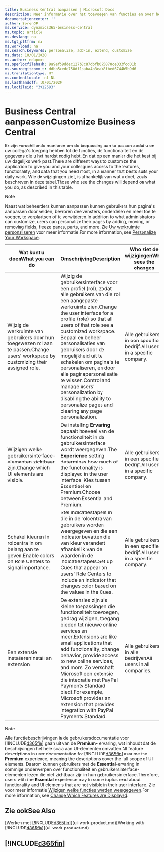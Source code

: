 ```yaml
---
title: Business Central aanpassen | Microsoft Docs
description: Meer informatie over het toevoegen van functies en over het aanpassen van Business Central
documentationcenter: ''
author: SorenGP
ms.service: dynamics365-business-central
ms.topic: article
ms.devlang: na
ms.tgt_pltfrm: na
ms.workload: na
ms.search.keywords: personalize, add-in, extend, customize
ms.date: 10/01/2020
ms.author: edupont
ms.openlocfilehash: 9a9ef59ddec127b8c87dbfb055870ce033fcd01b
ms.sourcegitcommit: ddbb5cede750df1baba4b3eab8fbed6744b5b9d6
ms.translationtype: HT
ms.contentlocale: nl-NL
ms.lasthandoff: 10/01/2020
ms.locfileid: "3912593"
---
```

# <a name="customize-business-central"></a><span data-ttu-id="ce48f-103">Business Central aanpassen</span><span class="sxs-lookup"><span data-stu-id="ce48f-103">Customize Business Central</span></span>
<span data-ttu-id="ce48f-104">Er zijn verschillende manieren om de toepassing aan te passen zodat u en uw collega's toegang hebben tot de functies, de functionaliteit en de gegevens die u het hardst nodig hebt. En dat op een manier die het best bij uw dagelijks werk past.</span><span class="sxs-lookup"><span data-stu-id="ce48f-104">There are different ways to customize the application to give you and your colleagues access to the features, functionality, and data that you need most, in a manner that bests suits your daily work.</span></span> <span data-ttu-id="ce48f-105">Wie de wijzigingen ziet, is afhankelijk van wat u doet, zoals beschreven in deze tabel.</span><span class="sxs-lookup"><span data-stu-id="ce48f-105">Those who see the changes will depend on what you do, as described in this table.</span></span>

> [!NOTE]
> <span data-ttu-id="ce48f-106">Naast wat beheerders kunnen aanpassen kunnen gebruikers hun pagina's aanpassen door velden, bevroren deelvensters, onderdelen en meer toe te voegen, te verplaatsen of te verwijderen.</span><span class="sxs-lookup"><span data-stu-id="ce48f-106">In addition to what administrators can customize, users can personalize their pages by adding, moving, or removing fields, freeze panes, parts, and more.</span></span> <span data-ttu-id="ce48f-107">Zie [Uw werkruimte personaliseren](ui-personalization-user.md) voor meer informatie.</span><span class="sxs-lookup"><span data-stu-id="ce48f-107">For more information, see [Personalize Your Workspace](ui-personalization-user.md).</span></span>

| <span data-ttu-id="ce48f-108">Wat kunt u doen</span><span class="sxs-lookup"><span data-stu-id="ce48f-108">What you can do</span></span>    |  <span data-ttu-id="ce48f-109">Omschrijving</span><span class="sxs-lookup"><span data-stu-id="ce48f-109">Description</span></span>  |  <span data-ttu-id="ce48f-110">Who ziet de wijzigingen</span><span class="sxs-lookup"><span data-stu-id="ce48f-110">Who sees the changes</span></span>  |  <span data-ttu-id="ce48f-111">Meer informatie</span><span class="sxs-lookup"><span data-stu-id="ce48f-111">More information</span></span>  |
|-----|---------------|---------|-------|
|<span data-ttu-id="ce48f-112">Wijzig de werkruimte van gebruikers door hun toegewezen rol aan te passen.</span><span class="sxs-lookup"><span data-stu-id="ce48f-112">Change users' workspace by customizing their assigned role.</span></span>|<span data-ttu-id="ce48f-113">Wijzig de gebruikersinterface voor een profiel (rol), zodat alle gebruikers van die rol een aangepaste werkruimte zien.</span><span class="sxs-lookup"><span data-stu-id="ce48f-113">Change the user interface for a profile (role) so that all users of that role see a customized workspace.</span></span> <span data-ttu-id="ce48f-114">Bepaal en beheer personalisaties van gebruikers door de mogelijkheid uit te schakelen om pagina's te personaliseren, en door alle paginapersonalisatie te wissen.</span><span class="sxs-lookup"><span data-stu-id="ce48f-114">Control and manage users' personalization by disabling the ability to personalize pages and clearing any page personalization.</span></span>|<span data-ttu-id="ce48f-115">Alle gebruikers in een specifiek bedrijf.</span><span class="sxs-lookup"><span data-stu-id="ce48f-115">All users in a specific company.</span></span>|[<span data-ttu-id="ce48f-116">Pagina's aanpassen voor profielen</span><span class="sxs-lookup"><span data-stu-id="ce48f-116">Customize Pages for Profiles</span></span>](ui-personalization-manage.md)|
|<span data-ttu-id="ce48f-117">Wijzigen welke gebruikersinterface-elementen zichtbaar zijn.</span><span class="sxs-lookup"><span data-stu-id="ce48f-117">Change which UI elements are visible.</span></span>|<span data-ttu-id="ce48f-118">De instelling **Ervaring** bepaalt hoeveel van de functionaliteit in de gebruikersinterface wordt weergegeven.</span><span class="sxs-lookup"><span data-stu-id="ce48f-118">The **Experience** setting determines how much of the functionality is displayed in the user interface.</span></span> <span data-ttu-id="ce48f-119">Kies tussen Essentieel en Premium.</span><span class="sxs-lookup"><span data-stu-id="ce48f-119">Choose between Essential and Premium.</span></span>|<span data-ttu-id="ce48f-120">Alle gebruikers in een specifiek bedrijf.</span><span class="sxs-lookup"><span data-stu-id="ce48f-120">All users in a specific company.</span></span>|[<span data-ttu-id="ce48f-121">Wijzigen welke functies worden weergegeven</span><span class="sxs-lookup"><span data-stu-id="ce48f-121">Change Which Features are Displayed</span></span>](ui-experiences.md)|
|<span data-ttu-id="ce48f-122">Schakel kleuren in rolcentra in om belang aan te geven.</span><span class="sxs-lookup"><span data-stu-id="ce48f-122">Enable colors on Role Centers to signal importance.</span></span>|<span data-ttu-id="ce48f-123">Stel indicatiestapels in die in de rolcentra van gebruikers worden weergegeven en die een indicator bevatten die van kleur verandert afhankelijk van de waarden in de indicatiestapels.</span><span class="sxs-lookup"><span data-stu-id="ce48f-123">Set up Cues that appear on users' Role Centers to include an indicator that changes color based on the values in the Cues.</span></span>|<span data-ttu-id="ce48f-124">Alle gebruikers in een specifiek bedrijf.</span><span class="sxs-lookup"><span data-stu-id="ce48f-124">All users in a specific company.</span></span>|[<span data-ttu-id="ce48f-125">Een gekleurde indicator instellen voor indicatiestapels</span><span class="sxs-lookup"><span data-stu-id="ce48f-125">Set Up a Colored Indicator on Cues</span></span>](admin-how-set-up-colored-indicator-on-cues.md)|
|<span data-ttu-id="ce48f-126">Een extensie installeren</span><span class="sxs-lookup"><span data-stu-id="ce48f-126">Install an extension</span></span>|<span data-ttu-id="ce48f-127">De extensies zijn als kleine toepassingen die functionaliteit toevoegen, gedrag wijzigen, toegang bieden tot nieuwe online services en meer.</span><span class="sxs-lookup"><span data-stu-id="ce48f-127">Extensions are like small applications that add functionality, change behavior, provide access to new online services, and more.</span></span> <span data-ttu-id="ce48f-128">Zo verschaft Microsoft een extensie die integratie met PayPal Payments Standard biedt.</span><span class="sxs-lookup"><span data-stu-id="ce48f-128">For example, Microsoft provides an extension that provides integration with PayPal Payments Standard.</span></span>|<span data-ttu-id="ce48f-129">Alle gebruikers in alle bedrijven</span><span class="sxs-lookup"><span data-stu-id="ce48f-129">All users in all companies.</span></span>|[<span data-ttu-id="ce48f-130">Aanpassen met behulp van extensies</span><span class="sxs-lookup"><span data-stu-id="ce48f-130">Customizing Using Extensions</span></span>](ui-extensions.md)|
> [!NOTE]
> <span data-ttu-id="ce48f-131">Alle functiebeschrijvingen in de gebruikersdocumentatie voor [!INCLUDE[d365fin](includes/d365fin_md.md)] gaan uit van de **Premium-** ervaring, wat inhoudt dat de beschrijvingen het hele scala aan UI-elementen omvatten.</span><span class="sxs-lookup"><span data-stu-id="ce48f-131">All feature descriptions in user documentation for [!INCLUDE[d365fin](includes/d365fin_md.md)] assume the **Premium** experience, meaning the descriptions cover the full scope of UI elements.</span></span> <span data-ttu-id="ce48f-132">Daarom kunnen gebruikers met de **Essential**-ervaring in sommige onderwerpen over functionaliteit en gebruikersinterface-elementen lezen die niet zichtbaar zijn in hun gebruikersinterface.</span><span class="sxs-lookup"><span data-stu-id="ce48f-132">Therefore, users with the **Essential** experience may in some topics read about functionality and UI elements that are not visible in their user interface.</span></span> <span data-ttu-id="ce48f-133">Zie voor meer informatie [Wijzigen welke functies worden weergegeven](ui-experiences.md).</span><span class="sxs-lookup"><span data-stu-id="ce48f-133">For more information, see [Change Which Features are Displayed](ui-experiences.md).</span></span>

## <a name="see-also"></a><span data-ttu-id="ce48f-134">Zie ook</span><span class="sxs-lookup"><span data-stu-id="ce48f-134">See Also</span></span>
<span data-ttu-id="ce48f-135">[Werken met [!INCLUDE[d365fin](includes/d365fin_md.md)]](ui-work-product.md)</span><span class="sxs-lookup"><span data-stu-id="ce48f-135">[Working with [!INCLUDE[d365fin](includes/d365fin_md.md)]](ui-work-product.md)</span></span>  

## [!INCLUDE[d365fin](includes/free_trial_md.md)]  
